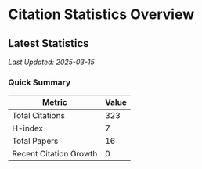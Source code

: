 # Citation Statistics Overview

## Latest Statistics
*Last Updated: 2025-03-15*

### Quick Summary
| Metric | Value |
| ------ | ----- |
| Total Citations | 323 |
| H-index | 7 |
| Total Papers | 16 |
| Recent Citation Growth | 0 |